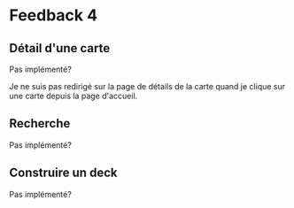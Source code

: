 # Feedback 4


## Détail d'une carte


Pas implémenté?


Je ne suis pas redirigé sur la page de détails de la carte quand je clique sur une carte depuis la page d'accueil.




## Recherche


Pas implémenté?





## Construire un deck


Pas implémenté?


